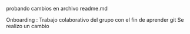 probando cambios en archivo readme.md

Onboarding : Trabajo colaborativo del grupo con el fin de aprender git
Se realizo un cambio
